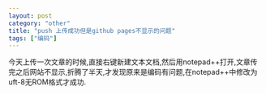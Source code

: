 ```yaml
---
layout: post
category: "other"
title: "push 上传成功但是github pages不显示的问题"
tags: ["编码"]
---
```

今天上传一次文章的时候,直接右键新建文本文档,然后用notepad++打开,文章传完之后网站不显示,折腾了半天,才发现原来是编码有问题,在notepad++中修改为uft-8无ROM格式才成功.